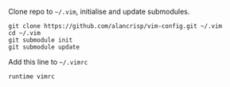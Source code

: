 Clone repo to `~/.vim`, initialise and update submodules.

```
git clone https://github.com/alancrisp/vim-config.git ~/.vim
cd ~/.vim
git submodule init
git submodule update
```

Add this line to `~/.vimrc`

```
runtime vimrc
```
